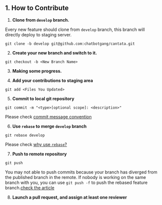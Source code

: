
## 1. How to Contribute

1. <b>Clone from `develop` branch.</b>

Every new feature should clone from `develop` branch, this branch will directly deploy to staging server.
```shell
git clone -b develop git@github.com:chatbotgang/cantata.git
```

2. <b>Create your new branch and switch to it.</b>
```shell
git checkout -b <New Branch Name>
```

3. <b>Making some progress.</b>

4. <b>Add your contributions to staging area</b>
```shell
git add <Files You Updated>
```

5. <b>Commit to local git repository</b>
```shell
git commit -m "<type>[optional scope]: <description>"
```
Please check [commit message convention](https://www.conventionalcommits.org/en/v1.0.0/)

6. <b>Use `rebase` to merge `develop` branch</b>
```shell
git rebase develop
```
Please check [why use `rebase`?](https://www.conventionalcommits.org/en/v1.0.0/)

7. <b>Push to remote repository</b>
```shell
git push
```
You may not able to push commits because your branch has diverged from the published branch in the remote. If nobody is working on the same branch with you, you can use `git push -f` to push the rebased feature branch.[check the article](https://gitbook.tw/chapters/github/using-force-push)

8. <b>Launch a pull request, and assign at least one reviewer</b>
